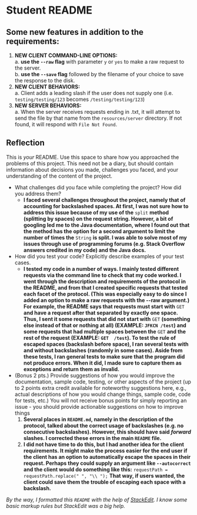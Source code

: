 # Student README   
## Some new features in addition to the requirements:  
1. **NEW CLIENT COMMAND-LINE OPTIONS:**  
  a. **use the `--raw` flag** with parameter `y` or `yes` to make a raw request to the server.  
   b. **use the `--save` flag** followed by the filename of your choice to save the response to the disk.  
2. **NEW CLIENT BEHAVIORS:**  
  a. Client adds a leading slash if the user does not supply one (i.e. `testing/testing/123` becomes `/testing/testing/123`)  
3. **NEW SERVER BEHAVIORS:**  
  a. When the server receives requests ending in .txt, it will attempt to send the file by that name from the `resources/server` directory. If not found, it will respond with `File Not Found`.  
  
## Reflection  
  
This is _your_ README. Use this space to share how you approached the problems of this project. This need not be a diary, but should contain information about decisions you made, challenges you faced, and your understanding of the content of the project.     
    
- What challenges did you face while completing the project? How did you address them?  
   - **I faced several challenges throughout the project, namely that of accounting for backslashed spaces. At first, I was not sure how to address this issue because of my use of the** `split` **method (splitting by spaces) on the request string. However, a bit of googling led me to the Java documentation, where I found out that the method has the option for a second argument to limit the number of times the** `String` **is split. I was able to solve most of my issues through use of programming forums (e.g. Stack Overflow answers credited in my code) and the Java docs.**  
- How did you test your code? Explicitly describe examples of your test cases.  
   - **I tested my code in a number of ways. I mainly tested different requests via the command line to check that my code worked. I went through the description and requirements of the protocol in the README, and from that I created specific requests that tested each facet of the protocol. (This was especially easy to do since I added an option to make a raw requests with the --raw argument.) For example, the README says that requests must start with** `GET` **and have a request after that separated by exactly one space. Thus, I sent it some requests that did not start with** `GET` **(something else instead of that or nothing at all) (EXAMPLE: `JFKCN /test`) and some requests that had multiple spaces between the** `GET` **and the rest of the request (EXAMPLE: `GET  /test`). To test the rule of escaped spaces (backslash before space), I ran several tests with and without backslashes (randomly in some cases). Aside from these tests, I ran general tests to make sure that the program did not produce errors. When it did, I made sure to capture them as exceptions and return them as invalid.**  
- (Bonus 2 pts.) Provide suggestions of how you would improve the documentation, sample code, testing, or other aspects of the project (up to 2 points extra credit available for noteworthy suggestions here, e.g., actual descriptions of how you would change things, sample code, code for tests, etc.) You will not receive bonus points for simply reporting an issue - you should provide actionable suggestions on how to improve things
	1. **Several places in `README.md`, namely in the description of the protocol, talked about the correct usage of backslashes (e.g. no consecutive backslashes). However, this should have said *forward* slashes. I corrected these errors in the main `README` file.**
	2. **I did not have time to do this, but I had another idea for the client requirements. It might make the process easier for the end user if the client has an option to automatically escape the spaces in their request. Perhaps they could supply an argument like `--autocorrect` and the client would do something like this:** `requestPath = requestPath.replace(" ", "\\ ");` **That way, if users wanted, the client could save them the trouble of escaping each space with a backslash.**

*By the way, I formatted this `README` with the help of [StackEdit](https://stackedit.io/app). I know some basic markup rules but StackEdit was a big help.*